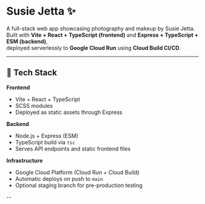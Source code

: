 # Susie Jetta ✨
A full-stack web app showcasing photography and makeup by Susie Jetta.  
Built with **Vite + React + TypeScript (frontend)** and **Express + TypeScript + ESM (backend)**,  
deployed serverlessly to **Google Cloud Run** using **Cloud Build CI/CD**.

---

## 🧠 Tech Stack
**Frontend**
- Vite + React + TypeScript
- SCSS modules
- Deployed as static assets through Express

**Backend**
- Node.js + Express (ESM)
- TypeScript build via `tsc`
- Serves API endpoints and static frontend files

**Infrastructure**
- Google Cloud Platform (Cloud Run + Cloud Build)
- Automatic deploys on push to `main`
- Optional staging branch for pre-production testing

--